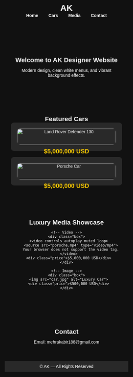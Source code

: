 <!DOCTYPE html>
<html lang="en">
<head>
  <meta charset="UTF-8">
  <meta name="viewport" content="width=device-width, initial-scale=1.0">
  <title>AK — Home</title>
  <style>
    /* Global Styles */
    * { box-sizing: border-box; margin: 0; padding: 0; }
    html, body {
      height: 100%;
      font-family: Arial, sans-serif;
      background-color: #111;
      color: white;
    }
    a { color: white; text-decoration: none; }

    /* Header */
    header {
      background: rgba(255, 255, 255, 0.1);
      padding: 20px;
      text-align: center;
    }
    nav a {
      margin: 0 15px;
      font-weight: bold;
    }

    /* Sections */
    section {
      padding: 40px 20px;
      text-align: center;
    }

    /* Car Cards */
    .slide {
      display: flex;
      justify-content: center;
      gap: 20px;
      flex-wrap: wrap;
    }
    .car-box {
      background: rgba(255, 255, 255, 0.1);
      padding: 20px;
      border-radius: 10px;
      width: 300px;
    }
    .car-box img {
      width: 100%;
      border-radius: 10px;
    }
    .price {
      margin-top: 10px;
      font-size: 20px;
      font-weight: bold;
      color: #ffcc00;
    }

    /* Video & Image Boxes */
    .box {
      background: #222;
      padding: 15px;
      border-radius: 12px;
      box-shadow: 0 0 20px rgba(255,255,255,0.2);
      text-align: center;
      max-width: 800px;
      width: 100%;
      margin: 0 auto;
    }
    video, img {
      max-width: 100%;
      border-radius: 8px;
    }

    /* Footer */
    footer {
      background: rgba(255, 255, 255, 0.1);
      padding: 10px;
      text-align: center;
    }
  </style>
</head>
<body>

  <!-- HEADER -->
  <header>
    <h1>AK</h1>
    <nav>
      <a href="#home">Home</a>
      <a href="#cars">Cars</a>
      <a href="#media">Media</a>
      <a href="#contact">Contact</a>
    </nav>
  </header>

  <!-- HOME -->
  <section id="home">
    <h2>Welcome to AK Designer Website</h2>
    <p>Modern design, clean white menus, and vibrant background effects.</p>
  </section>

  <!-- FEATURED CARS -->
  <section id="cars">
    <h2>Featured Cars</h2>
    <div class="slide">
      <div class="car-box">
        <img src="NEW-LAND-ROVER-DEFENDER-130.jpg" alt="Land Rover Defender 130">
        <div class="price">$5,000,000 USD</div>
      </div>
      <div class="car-box">
        <img src="Porsche-car.jpg" alt="Porsche Car">
        <div class="price">$5,000,000 USD</div>
      </div>
    </div>
  </section>

  <!-- MEDIA SECTION -->
  <section id="media">
    <h2>Luxury Media Showcase</h2>

    <!-- Video -->
    <div class="box">
      <video controls autoplay muted loop>
        <source src="porsche.mp4" type="video/mp4">
        Your browser does not support the video tag.
      </video>
      <div class="price">$5,000,000 USD</div>
    </div>

    <!-- Image -->
    <div class="box">
      <img src="car.jpg" alt="Luxury Car">
      <div class="price">$500,000 USD</div>
    </div>
  </section>

  <!-- CONTACT -->
  <section id="contact">
    <h2>Contact</h2>
    <p>Email: <a href="mailto:mehrakabir188@gmail.com">mehrakabir188@gmail.com</a></p>
  </section>

  <!-- FOOTER -->
  <footer>
    © AK — All Rights Reserved
  </footer>

</body>
</html>
<!DOCTYPE html>
<html lang="en">
<head>
  <meta charset="UTF-8">
  <meta name="viewport" content="width=device-width, initial-scale=1.0">
  <title>AK — Home</title>
  <style>
    /* Global Styles */
    * { box-sizing: border-box; margin: 0; padding: 0; }
    html, body {
      height: 100%;
      font-family: Arial, sans-serif;
      background-color: #111;
      color: white;
    }
    a { color: white; text-decoration: none; }

    /* Header */
    header {
      background: rgba(255, 255, 255, 0.1);
      padding: 20px;
      text-align: center;
    }
    nav a {
      margin: 0 15px;
      font-weight: bold;
      display: inline-block;
    }

    /* Sections */
    section {
      padding: 40px 20px;
      text-align: center;
    }

    /* Car Cards */
    .slide {
      display: flex;
      justify-content: center;
      gap: 20px;
      flex-wrap: wrap;
    }
    .car-box {
      background: rgba(255, 255, 255, 0.1);
      padding: 20px;
      border-radius: 10px;
      width: 300px;
      flex: 1 1 280px;
    }
    .car-box img {
      width: 100%;
      border-radius: 10px;
    }
    .price {
      margin-top: 10px;
      font-size: 20px;
      font-weight: bold;
      color: #ffcc00;
    }

    /* Video & Image Boxes */
    .box {
      background: #222;
      padding: 15px;
      border-radius: 12px;
      box-shadow: 0 0 20px rgba(255,255,255,0.2);
      text-align: center;
      max-width: 800px;
      width: 100%;
      margin: 20px auto;
      flex: 1 1 300px;
    }
    video, img {
      max-width: 100%;
      border-radius: 8px;
    }

    /* Footer */
    footer {
      background: rgba(255, 255, 255, 0.1);
      padding: 10px;
      text-align: center;
      font-size: 14px;
    }

    /* Responsive Adjustments */
    @media (max-width: 768px) {
      nav a { margin: 5px; font-size: 14px; }
      section { padding: 20px 10px; }
      .price { font-size: 18px; }
      header { padding: 15px; }
    }
    @media (max-width: 480px) {
      h1, h2 { font-size: 20px; }
      .car-box, .box { padding: 10px; }
      .price { font-si
